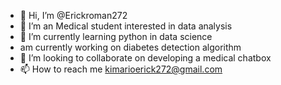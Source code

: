 - 👋 Hi, I’m @Erickroman272
- 👀 I’m an Medical student interested in data analysis 
- 🌱 I’m currently learning python in data science 
- am currently working on diabetes detection algorithm 
- 💞️ I’m looking to collaborate on developing a medical chatbox
- 📫 How to reach me kimarioerick272@gmail.com 

<!---
Erickroman272/Erickroman272 is a ✨ special ✨ repository because its `README.md` (this file) appears on your GitHub profile.
You can click the Preview link to take a look at your changes.
--->
